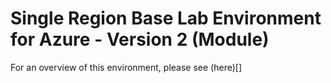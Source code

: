 # Single Region Base Lab Environment for Azure - Version 2 (Module)

For an overview of this environment, please see (here)[]